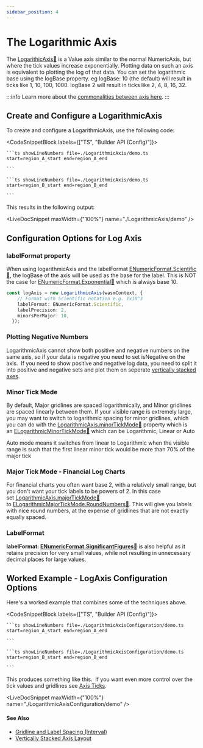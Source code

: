 ```yaml
---
sidebar_position: 4
---
```


# The Logarithmic Axis

The [LogarithicAxis:blue_book:](https://www.scichart.com/documentation/js/current/typedoc/classes/logarithmicaxis.html) is a Value axis similar to the normal NumericAxis, but where the tick values increase exponentially. Plotting data on such an axis is equivalent to plotting the log of that data. You can set the logarithmic base using the logBase property. eg logBase: 10 (the default) will result in ticks like 1, 10, 100, 1000. logBase 2 will result in ticks like 2, 4, 8, 16, 32.

:::info
Learn more about the [commonalities between axis here](/docs/2d-charts/axis-api/axis-types/common-axis-base-type).
:::

Create and Configure a LogarithmicAxis
--------------------------------------

To create and configure a LogarithmicAxis, use the following code: 

<CodeSnippetBlock labels={["TS", "Builder API (Config)"]}>

    ```ts showLineNumbers file=./LogarithmicAxis/demo.ts start=region_A_start end=region_A_end
 
    ```

    ```ts showLineNumbers file=./LogarithmicAxis/demo.ts start=region_B_start end=region_B_end
 
    ```
 
</CodeSnippetBlock>

This results in the following output:

<LiveDocSnippet maxWidth={"100%"} name="./LogarithmicAxis/demo" />

Configuration Options for Log Axis
----------------------------------

### labelFormat property

When using logarithmicAxis and the labelFormat [ENumericFormat.Scientific:blue_book:](https://www.scichart.com/documentation/js/current/typedoc/enums/enumericformat.html), the logBase of the axis will be used as the base for the label. This is NOT the case for [ENumericFormat.Exponential:blue_book:](https://www.scichart.com/documentation/js/current/typedoc/enums/enumericformat.html) which is always base 10.

```ts
const logAxis = new LogarithmicAxis(wasmContext, {
    // Format with Scientific notation e.g. 1x10^3
    labelFormat: ENumericFormat.Scientific,
    labelPrecision: 2,
    minorsPerMajor: 10,
  });
```

### Plotting Negative Numbers

LogarithmicAxis cannot show both positive and negative numbers on the same axis, so if your data is negative you need to set isNegative on the axis.  If you need to show positive and negative log data, you need to split it into positive and negative sets and plot them on seperate [vertically stacked axes](/docs/2d-charts/axis-api/multi-axis-and-layout/vertically-stacked-axis-layout).

### Minor Tick Mode

By default, Major gridlines are spaced logarithmically, and Minor gridlines are spaced linearly between them. If your visible range is extremely large, you may want to switch to logarithmic spacing for minor gridlines, which you can do with the [LogarithmicAxis.minorTickMode:blue_book:](https://www.scichart.com/documentation/js/current/typedoc/classes/logarithmicaxis.html#minortickmode) property which is an [ELogarithmicMinorTickMode:blue_book:](https://www.scichart.com/documentation/js/current/typedoc/enums/elogarithmicmajortickmode.html) which can be Logarithmic, Linear or Auto

Auto mode means it switches from linear to Logarithmic when the visible range is such that the first linear minor tick would be more than 70% of the major tick

### Major Tick Mode - Financial Log Charts

For financial charts you often want base 2, with a relatively small range, but you don't want your tick labels to be powers of 2. In this case set [LogarithmicAxis.majorTickMode:blue_book:](https://www.scichart.com/documentation/js/current/typedoc/classes/logarithmicaxis.html#majortickmode) to [ELogarithmicMajorTickMode.RoundNumbers:blue_book:](https://www.scichart.com/documentation/js/current/typedoc/enums/elogarithmicmajortickmode.html). This will give you labels with nice round numbers, at the expense of gridlines that are not exactly equally spaced.

### LabelFormat

**labelFormat: [ENumericFormat.SignificantFigures:blue_book:](https://www.scichart.com/documentation/js/current/typedoc/enums/enumericformat.html)** is also helpful as it retains precision for very small values, while not resulting in unnecessary decimal places for large values.

Worked Example - LogAxis Configuration Options
----------------------------------------------

Here's a worked example that combines some of the techniques above.

<CodeSnippetBlock labels={["TS", "Builder API (Config)"]}>

    ```ts showLineNumbers file=./LogarithmicAxisConfiguration/demo.ts start=region_A_start end=region_A_end
 
    ```

    ```ts showLineNumbers file=./LogarithmicAxisConfiguration/demo.ts start=region_B_start end=region_B_end
 
    ```
 
</CodeSnippetBlock>

This produces something like this.  If you want even more control over the tick values and gridlines see [Axis Ticks](/docs/2d-charts/axis-api/axis-tick-label-interval/gridline-and-label-spacing-interval).

<LiveDocSnippet maxWidth={"100%"} name="./LogarithmicAxisConfiguration/demo" />

#### See Also

- [Gridline and Label Spacing (Interval)](/docs/2d-charts/axis-api/axis-tick-label-interval/gridline-and-label-spacing-interval)
- [Vertically Stacked Axis Layout](/docs/2d-charts/axis-api/multi-axis-and-layout/vertically-stacked-axis-layout)
